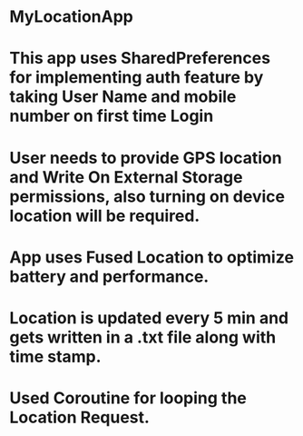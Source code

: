 # MyLocationApp

# This app uses SharedPreferences for implementing auth feature by taking User Name and mobile number on first time Login

# User needs to provide GPS location and Write On External Storage permissions, also turning on device location will be required.

# App uses Fused Location to optimize battery and performance.

# Location is updated every 5 min and gets written in a .txt file along with time stamp.
 
# Used Coroutine for looping the Location Request. 
